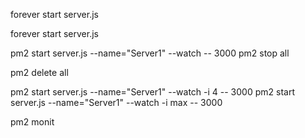 <!-- FOREVER -->
forever start server.js
<!-- Ejecutar varias veces -->
forever start server.js

<!-- PM2 -->
pm2 start server.js --name="Server1" --watch -- 3000
pm2 stop all
<!-- No se borran -->
pm2 delete all 
<!-- Cluster -->
pm2 start server.js --name="Server1" --watch -i 4 -- 3000
pm2 start server.js --name="Server1" --watch -i max -- 3000

pm2 monit 

